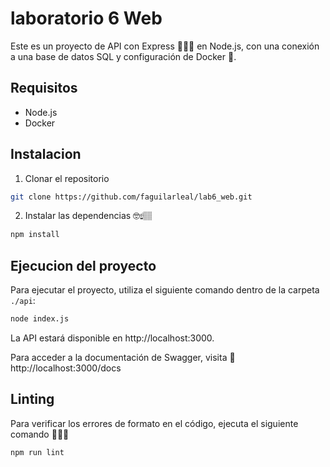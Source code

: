 # laboratorio 6 Web

Este es un proyecto de API con Express 🏃🏽‍♀️ en Node.js, con una conexión a una base de datos SQL y configuración de Docker 🐳.

## Requisitos
* Node.js
* Docker 


## Instalacion 
1. Clonar el repositorio
```bash
git clone https://github.com/faguilarleal/lab6_web.git
```
2. Instalar las dependencias 🤓☝🏽
```bash
npm install
```

## Ejecucion del proyecto 
Para ejecutar el proyecto, utiliza el siguiente comando dentro de la carpeta `./api`:

```bash
node index.js
```

La API estará disponible en http://localhost:3000. 
 
Para acceder a la documentación de Swagger, visita 👀
http://localhost:3000/docs

## Linting
Para verificar los errores de formato en el código, ejecuta el siguiente comando 👮🏿‍♀️

```bash
npm run lint
```
